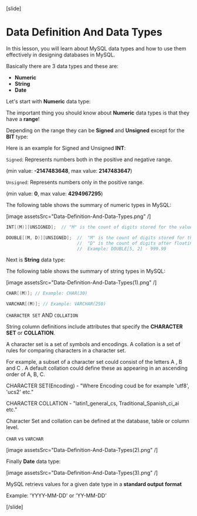 [slide]

# Data Definition And Data Types

In this lesson, you will learn about MySQL data types and how to use them effectively in designing databases in MySQL.

Basically there are 3 data types and these are:

- **Numeric**
- **String**
- **Date**

Let's start with **Numeric** data type:

The important thing you should know about **Numeric** data types is that they have a **range**!

Depending on the range they can be **Signed** and **Unsigned** except for the **BIT** type:

Here is an example for Signed and Unsigned **INT**:

`Signed`: Represents numbers both in the positive and negative range.

(min value: **-2147483648**, max value: **2147483647**)

`Unsigned`: Represents numbers only in the positive range.

(min value: **0**, max value: **4294967295**)

The following table shows the summary of numeric types in MySQL:

[image assetsSrc="Data-Definition-And-Data-Types.png" /]

```Java
INT[(M)][UNSIGNED];  // "M" is the count of digits stored for the value
```

```Java
DOUBLE[(M, D)][UNSIGNED];  //  "M" is the count of digits stored for the value.
                           //  "D" is the count of digits after floating point.
                           //  Example: DOUBLE[5, 2] - 999.99
```

Next is **String** data type:

The following table shows the summary of string types in MySQL:

[image assetsSrc="Data-Definition-And-Data-Types(1).png" /]

```Java
CHAR[(M)]; // Example: CHAR(30)
```

```Java
VARCHAR[(M)]; // Example: VARCHAR(250)
```

`CHARACTER SET` AND `COLLATION`

String column definitions include attributes that specify the **CHARACTER SET** or **COLLATION**.

A character set is a set of symbols and encodings. A collation is a set of rules for comparing characters in a character set.

For example, a subset of a character set could consist of the letters A , B and C . A default collation could define these as appearing in an ascending order of A, B, C.

CHARACTER SET(Encoding) - "Where Encoding coud be for example 'utf8', 'ucs2' etc."

CHARACTER COLLATION - "latin1_general_cs, Traditional_Spanish_ci_ai etc."

Character Set and collation can be defined at the database, table or column level.

`CHAR` vs `VARCHAR`

[image assetsSrc="Data-Definition-And-Data-Types(2).png" /]

Finally **Date** data type:

[image assetsSrc="Data-Definition-And-Data-Types(3).png" /]

MySQL retrievs values for a given date type in a **standard output format**

Example: 'YYYY-MM-DD' or 'YY-MM-DD'

[/slide]
